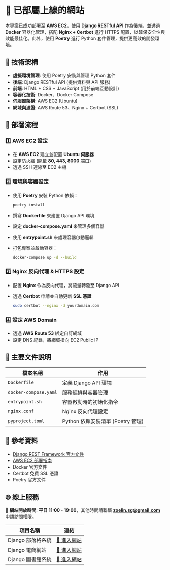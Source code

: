 # 🚀 已部屬上線的網站

本專案已成功部署至 **AWS EC2**，使用 **Django RESTful API** 作為後端，並透過 **Docker** 容器化管理，搭配 **Nginx + Certbot** 進行 HTTPS 配置，以確保安全性與效能最佳化。此外，使用 **Poetry** 進行 Python 套件管理，提供更高效的開發環境。

## 🔧 技術架構

- **虛擬環境管理**: 使用 Poetry 安裝與管理 Python 套件
- **後端**: Django RESTful API (提供資料與 API 服務)
- **前端**: HTML + CSS + JavaScript (用於前端互動設計)
- **容器化技術**: Docker、Docker Compose
- **伺服器架構**: AWS EC2 (Ubuntu)
- **網域與憑證**: AWS Route 53、Nginx + Certbot (SSL)

## 📌 部署流程

### 1️⃣ AWS EC2 設定
- 在 **AWS EC2** 建立並配置 **Ubuntu 伺服器**
- 設定防火牆 (開啟 **80, 443, 8000** 端口)
- 透過 SSH 連線至 EC2 主機

### 2️⃣ 環境與容器設定
- 使用 **Poetry** 安裝 Python 依賴：
  ```sh
  poetry install
  ```

- 撰寫 **Dockerfile** 來建置 Django API 環境
- 設定 **docker-compose.yaml** 來管理多個容器
- 使用 **entrypoint.sh** 來處理容器啟動邏輯
- 打包專案並啟動容器：
    
    ```sh
    docker-compose up -d --build
    
    ```

### 3️⃣ Nginx 反向代理 & HTTPS 設定

- 配置 **Nginx** 作為反向代理，將流量轉發至 Django API
- 透過 **Certbot** 申請並自動更新 **SSL 憑證**
    
    ```sh
    sudo certbot --nginx -d yourdomain.com
    
    ```
    

### 4️⃣ 設定 AWS Domain

- 透過 **AWS Route 53** 綁定自訂網域
- 設定 DNS 紀錄，將網域指向 EC2 Public IP

## 📂 主要文件說明

| 檔案名稱 | 作用 |
| --- | --- |
| `Dockerfile` | 定義 Django API 環境 |
| `docker-compose.yaml` | 服務編排與容器管理 |
| `entrypoint.sh` | 容器啟動時的初始化指令 |
| `nginx.conf` | Nginx 反向代理設定 |
| `pyproject.toml` | Python 依賴安裝清單 (Poetry 管理) |

## 📖 參考資料

- [Django REST Framework 官方文件](https://www.django-rest-framework.org/)
- [AWS EC2 部署指南](https://aws.amazon.com/ec2/)
- Docker 官方文件
- Certbot 免費 SSL 憑證
- Poetry 官方文件

## 🌐 線上服務

🔹 **網站開放時間**: **平日 11:00 - 19:00**，其他時間請聯繫 **zoelin.sg@gmail.com** 申請訪問權限。

| 項目名稱 | 連結 |
| --- | --- |
| Django 部落格系統 | [🔗 進入網站](https://zoe-blog.sunflowx.com/) |
| Django 電商網站 | [🔗 進入網站](https://zoe-ecommerce.sunflowx.com/) |
| Django 圖書館系統 | [🔗 進入網站](https://zoe-library.sunflowx.com/) |
